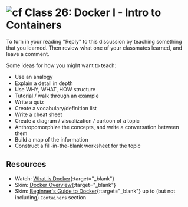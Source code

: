# ![cf](http://i.imgur.com/7v5ASc8.png) Class 26: Docker I - Intro to Containers

To turn in your reading "Reply" to this discussion by teaching something that you learned. Then review what one of your classmates learned, and leave a comment.

Some ideas for how you might want to teach:
- Use an analogy
- Explain a detail in depth
- Use WHY, WHAT, HOW structure
- Tutorial / walk through an example
- Write a quiz
- Create a vocabulary/definition list
- Write a cheat sheet
- Create a diagram / visualization / cartoon of a topic
- Anthropomorphize the concepts, and write a conversation between them
- Build a map of the information
- Construct a fill-in-the-blank worksheet for the topic

## Resources
- Watch: [What is Docker](https://www.youtube.com/watch?v=_dfLOzuIg2o){:target="_blank"}
- Skim: [Docker Overview](https://docs.docker.com/engine/docker-overview/){:target="_blank"}
- Skim: [Beginner's Guide to Docker](https://wsvincent.com/beginners-guide-to-docker/){:target="_blank"} up to (but not including) `Containers` section
<!-- - Skim: [](){:target="_blank"} -->
